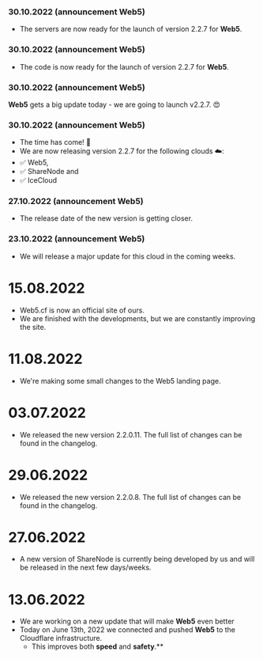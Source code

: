 ### 30.10.2022 (announcement Web5)
- The servers are now ready for the launch of version 2.2.7 for **Web5**.

### 30.10.2022 (announcement Web5)
- The code is now ready for the launch of version 2.2.7 for **Web5**.

### 30.10.2022 (announcement Web5)
**Web5** gets a big update today - we are going to launch v2.2.7. 😍

### 30.10.2022 (announcement Web5)
- The time has come! 🚀
- We are now releasing version 2.2.7 for the following clouds ☁️: 
- ✅ Web5, 
- ✅ ShareNode and 
- ✅ IceCloud

### 27.10.2022 (announcement Web5)
- The release date of the new version is getting closer.

### 23.10.2022 (announcement Web5)
- We will release a major update for this cloud in the coming weeks.

# 15.08.2022
 - Web5.cf is now an official site of ours. 
 - We are finished with the developments, but we are constantly improving the site.

# 11.08.2022
 - We're making some small changes to the Web5 landing page.

# 03.07.2022 
 - We released the new version 2.2.0.11. The full list of changes can be found in the changelog.

# 29.06.2022
 - We released the new version 2.2.0.8. The full list of changes can be found in the changelog.

# 27.06.2022
 - A new version of ShareNode is currently being developed by us and will be released in the next few days/weeks.

# 13.06.2022
  - We are working on a new update that will make **Web5** even better
  - Today on June 13th, 2022 we connected and pushed **Web5** to the Cloudflare infrastructure.
     - This improves both **speed** and **safety**.**
